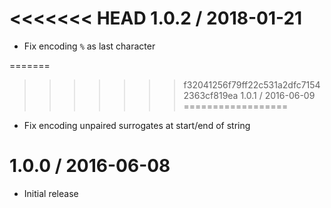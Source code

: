 <<<<<<< HEAD
1.0.2 / 2018-01-21
==================

  * Fix encoding `%` as last character

=======
>>>>>>> f32041256f79ff22c531a2dfc71542363cf819ea
1.0.1 / 2016-06-09
==================

  * Fix encoding unpaired surrogates at start/end of string

1.0.0 / 2016-06-08
==================

  * Initial release
